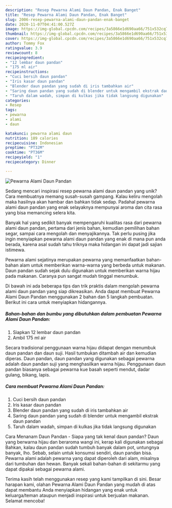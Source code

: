 ```yaml
---
description: "Resep Pewarna Alami Daun Pandan, Enak Banget"
title: "Resep Pewarna Alami Daun Pandan, Enak Banget"
slug: 2006-resep-pewarna-alami-daun-pandan-enak-banget
date: 2020-11-07T04:41:00.527Z
image: https://img-global.cpcdn.com/recipes/3a5866e1d690aa66/751x532cq70/pewarna-alami-daun-pandan-foto-resep-utama.jpg
thumbnail: https://img-global.cpcdn.com/recipes/3a5866e1d690aa66/751x532cq70/pewarna-alami-daun-pandan-foto-resep-utama.jpg
cover: https://img-global.cpcdn.com/recipes/3a5866e1d690aa66/751x532cq70/pewarna-alami-daun-pandan-foto-resep-utama.jpg
author: Tommy Fox
ratingvalue: 3.9
reviewcount: 8
recipeingredient:
- "12 lembar daun pandan"
- "175 ml air"
recipeinstructions:
- "Cuci bersih daun pandan"
- "Iris kasar daun pandan"
- "Blender daun pandan yang sudah di iris tambahkan air"
- "Saring daun pandan yang sudah di blender untuk mengambil ekstrak daun pandan"
- "Taruh dalam wadah, simpan di kulkas jika tidak langsung digunakan"
categories:
- Resep
tags:
- pewarna
- alami
- daun

katakunci: pewarna alami daun 
nutrition: 189 calories
recipecuisine: Indonesian
preptime: "PT32M"
cooktime: "PT36M"
recipeyield: "1"
recipecategory: Dinner

---
```



![Pewarna Alami Daun Pandan](https://img-global.cpcdn.com/recipes/3a5866e1d690aa66/751x532cq70/pewarna-alami-daun-pandan-foto-resep-utama.jpg)

Sedang mencari inspirasi resep pewarna alami daun pandan yang unik? Cara membuatnya memang susah-susah gampang. Kalau keliru mengolah maka hasilnya akan hambar dan bahkan tidak sedap. Padahal pewarna alami daun pandan yang enak selayaknya mempunyai aroma dan cita rasa yang bisa memancing selera kita.

Banyak hal yang sedikit banyak mempengaruhi kualitas rasa dari pewarna alami daun pandan, pertama dari jenis bahan, kemudian pemilihan bahan segar, sampai cara mengolah dan menyajikannya. Tak perlu pusing jika ingin menyiapkan pewarna alami daun pandan yang enak di mana pun anda berada, karena asal sudah tahu triknya maka hidangan ini dapat jadi sajian istimewa.

Pewarna alami sejatinya merupakan pewarna yang memanfaatkan bahan-bahan alam untuk memberikan warna-warna yang berbeda untuk makanan. Daun pandan sudah sejak dulu digunakan untuk memberikan warna hijau pada makanan. Caranya pun sangat mudah tinggal menumbuk.


Di bawah ini ada beberapa tips dan trik praktis dalam mengolah pewarna alami daun pandan yang siap dikreasikan. Anda dapat membuat Pewarna Alami Daun Pandan menggunakan 2 bahan dan 5 langkah pembuatan. Berikut ini cara untuk menyiapkan hidangannya.

<!--inarticleads1-->

##### Bahan-bahan dan bumbu yang dibutuhkan dalam pembuatan Pewarna Alami Daun Pandan:

1. Siapkan 12 lembar daun pandan
1. Ambil 175 ml air


Secara tradisional penggunaan warna hijau didapat dengan menumbuk daun pandan dan daun suji. Hasil tumbukan ditambah air dan kemudian diperas. Daun pandan, daun pandan yang digunakan sebagai pewarna adalah daun pandan suji yang menghasilkan warna hijau. Penggunaan daun pandan biasanya sebagai pewarna kue basah seperti mendut, dadar gulang, bikang, lapis. 

<!--inarticleads2-->

##### Cara membuat Pewarna Alami Daun Pandan:

1. Cuci bersih daun pandan
1. Iris kasar daun pandan
1. Blender daun pandan yang sudah di iris tambahkan air
1. Saring daun pandan yang sudah di blender untuk mengambil ekstrak daun pandan
1. Taruh dalam wadah, simpan di kulkas jika tidak langsung digunakan


Cara Menanam Daun Pandan - Siapa yang tak kenal daun pandan? Daun yang berwarna hijau dan beraroma wangi ini, kerap kali digunakan sebagai Bahkan, kalau daun pandan sudah tumbuh banyak dalam pot, untungnya banyak, lho. Sebab, selain untuk konsumsi sendiri, daun pandan bisa. Pewarna alami adalah pewarna yang dapat diperoleh dari alam, misalnya dari tumbuhan dan hewan. Banyak sekali bahan-bahan di sekitarmu yang dapat dipakai sebagai pewarna alami. 

Terima kasih telah menggunakan resep yang kami tampilkan di sini. Besar harapan kami, olahan Pewarna Alami Daun Pandan yang mudah di atas dapat membantu Anda menyiapkan hidangan yang enak untuk keluarga/teman ataupun menjadi inspirasi untuk berjualan makanan. Selamat mencoba!
